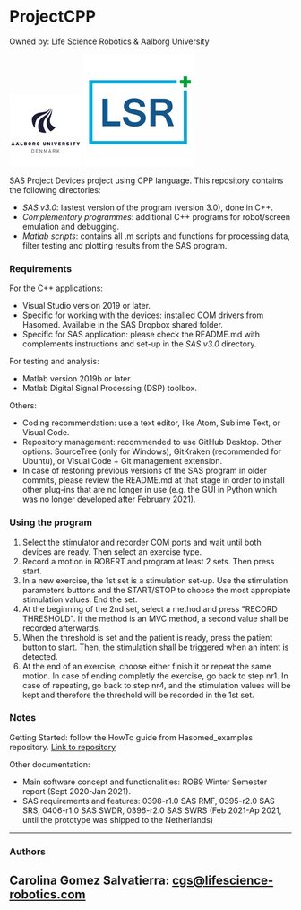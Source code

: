 # ProjectCPP
Owned by: Life Science Robotics & Aalborg University

![](others/aau_logo.jpg)
![](others/lsr_logo.jpg)

SAS Project Devices project using CPP language.
This repository contains the following directories:

* _SAS v3.0_: lastest version of the program (version 3.0), done in C++. 
* _Complementary programmes_: additional C++ programs for robot/screen emulation and debugging.
* _Matlab scripts_: contains all .m scripts and functions for processing data, filter testing and plotting results from the SAS program.


### Requirements ###

For the C++ applications:
* Visual Studio version 2019 or later. 
* Specific for working with the devices: installed COM drivers from Hasomed. Available in the SAS Dropbox shared folder. 
* Specific for SAS application: please check the README.md with complements instructions and set-up in the _SAS v3.0_ directory. 


For testing and analysis:
* Matlab version 2019b or later.
* Matlab Digital Signal Processing (DSP) toolbox.


Others:
* Coding recommendation: use a text editor, like Atom, Sublime Text, or Visual Code.
* Repository management: recommended to use GitHub Desktop. Other options: SourceTree (only for Windows), GitKraken (recommended for Ubuntu), or Visual Code + Git management extension.
* In case of restoring previous versions of the SAS program in older commits, please review the README.md at that stage in order to install other plug-ins that are no longer in use (e.g. the GUI in Python which was no longer developed after February 2021). 


### Using the program ###

1. Select the stimulator and recorder COM ports and wait until both devices are ready. Then select an exercise type.
2. Record a motion in ROBERT and program at least 2 sets. Then press start.
3. In a new exercise, the 1st set is a stimulation set-up. 
Use the stimulation parameters buttons and the START/STOP to choose the most appropiate stimulation values. 
End the set.
4. At the beginning of the 2nd set, select a method and press "RECORD THRESHOLD". If the method is an MVC method, a second value shall be recorded afterwards. 
5. When the threshold is set and the patient is ready, press the patient button to start. Then, the stimulation shall be triggered when an intent is detected.
6. At the end of an exercise, choose either finish it or repeat the same motion. In case of ending completly the exercise, go back to step nr1. In case of repeating, go back to step nr4, and the stimulation values will be kept and therefore the threshold will be recorded in the 1st set.



### Notes ###

Getting Started: follow the HowTo guide from Hasomed_examples repository.
[Link to repository](https://github.com/SAS-Robert/Hasomed_examples)

Other documentation: 

* Main software concept and functionalities: ROB9 Winter Semester report (Sept 2020-Jan 2021).
* SAS requirements and features: 0398-r1.0 SAS RMF, 0395-r2.0 SAS SRS, 0406-r1.0 SAS SWDR, 0396-r2.0 SAS SWRS (Feb 2021-Ap 2021, until the prototype was shipped to the Netherlands)


-----------------------------------------------
### Authors ###

Carolina Gomez Salvatierra:             cgs@lifescience-robotics.com
-----------------------------------------------
